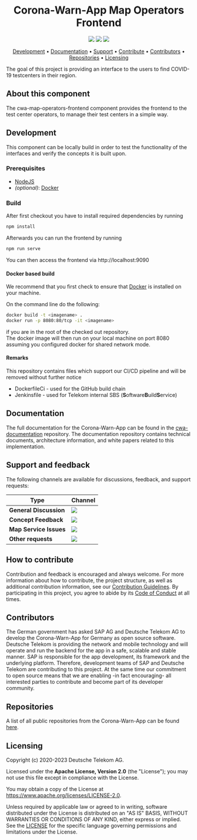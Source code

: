 <h1 align="center">
    Corona-Warn-App Map Operators Frontend
</h1>

<p align="center">
    <a href="https://github.com/corona-warn-app/cwa-map-operators-frontend/commits/" title="Last Commit"><img src="https://img.shields.io/github/last-commit/corona-warn-app/cwa-map-operators-frontend?style=flat"></a>
    <a href="https://github.com/corona-warn-app/cwa-map-operators-frontend/issues" title="Open Issues"><img src="https://img.shields.io/github/issues/corona-warn-app/cwa-map-operators-frontend?style=flat"></a>
    <a href="https://github.com/corona-warn-app/cwa-map-operators-frontend/blob/master/LICENSE" title="License"><img src="https://img.shields.io/badge/License-Apache%202.0-green.svg?style=flat"></a>
</p>

<p align="center">
  <a href="#development">Development</a> •
  <a href="#documentation">Documentation</a> •
  <a href="#support-and-feedback">Support</a> •
  <a href="#how-to-contribute">Contribute</a> •
  <a href="#contributors">Contributors</a> •
  <a href="#repositories">Repositories</a> •
  <a href="#licensing">Licensing</a>
</p>

The goal of this project is providing an interface to the users to find COVID-19 testcenters in their region.

## About this component

The cwa-map-operators-frontend component provides the frontend to the test center operators, to manage their test centers in a simple way.

## Development
This component can be locally build in order to test the functionality of the interfaces and verify the concepts it is built upon.

### Prerequisites
- [NodeJS](https://nodejs.org)
- *(optional)*: [Docker](https://www.docker.com)

### Build
After first checkout you have to install required dependencies by running
```bash
npm install
```

Afterwards you can run the frontend by running
```bash
npm run serve
```

You can then access the frontend via http://localhost:9090

#### Docker based build
We recommend that you first check to ensure that [Docker](https://www.docker.com) is installed on your machine.

On the command line do the following:
```bash
docker build -t <imagename> .
docker run -p 8080:80/tcp -it <imagename>
```

if you are in the root of the checked out repository.  
The docker image will then run on your local machine on port 8080 assuming you configured docker for shared network mode.

#### Remarks
This repository contains files which support our CI/CD pipeline and will be removed without further notice
- DockerfileCi - used for the GitHub build chain
- Jenkinsfile - used for Telekom internal SBS (**S**oftware**B**uild**S**ervice)

## Documentation
The full documentation for the Corona-Warn-App can be found in the [cwa-documentation](https://github.com/corona-warn-app/cwa-documentation) repository. The documentation repository contains technical documents, architecture information, and white papers related to this implementation.

## Support and feedback
The following channels are available for discussions, feedback, and support requests:

| Type                     | Channel                                                |
| ------------------------ | ------------------------------------------------------ |
| **General Discussion**   | <a href="https://github.com/corona-warn-app/cwa-documentation/issues/new/choose" title="General Discussion"><img src="https://img.shields.io/github/issues/corona-warn-app/cwa-documentation/question.svg?style=flat-square"></a> </a>   |
| **Concept Feedback**    | <a href="https://github.com/corona-warn-app/cwa-documentation/issues/new/choose" title="Open Concept Feedback"><img src="https://img.shields.io/github/issues/corona-warn-app/cwa-documentation/architecture.svg?style=flat-square"></a>  |
| **Map Service Issues**    | <a href="https://github.com/corona-warn-app/cwa-map-operators-frontend/issues" title="Open Issues"><img src="https://img.shields.io/github/issues/corona-warn-app/cwa-map-operators-frontend?style=flat"></a>  |
| **Other requests**    | <a href="mailto:opensource@telekom.de" title="Email CWA Team"><img src="https://img.shields.io/badge/email-CWA%20team-green?logo=mail.ru&style=flat-square&logoColor=white"></a>   |

## How to contribute
Contribution and feedback is encouraged and always welcome. For more information about how to contribute, the project structure, as well as additional contribution information, see our [Contribution Guidelines](./CONTRIBUTING.md). By participating in this project, you agree to abide by its [Code of Conduct](./CODE_OF_CONDUCT.md) at all times.

## Contributors
The German government has asked SAP AG and Deutsche Telekom AG to develop the Corona-Warn-App for Germany as open source software. Deutsche Telekom is providing the network and mobile technology and will operate and run the backend for the app in a safe, scalable and stable manner. SAP is responsible for the app development, its framework and the underlying platform. Therefore, development teams of SAP and Deutsche Telekom are contributing to this project. At the same time our commitment to open source means that we are enabling -in fact encouraging- all interested parties to contribute and become part of its developer community.

## Repositories

A list of all public repositories from the Corona-Warn-App can be found [here](https://github.com/corona-warn-app/cwa-documentation/blob/master/README.md#repositories).

## Licensing
Copyright (c) 2020-2023 Deutsche Telekom AG.

Licensed under the **Apache License, Version 2.0** (the "License"); you may not use this file except in compliance with the License.

You may obtain a copy of the License at https://www.apache.org/licenses/LICENSE-2.0.

Unless required by applicable law or agreed to in writing, software distributed under the License is distributed on an "AS IS" BASIS, WITHOUT WARRANTIES OR CONDITIONS OF ANY KIND, either express or implied. See the [LICENSE](./LICENSE) for the specific language governing permissions and limitations under the License.
